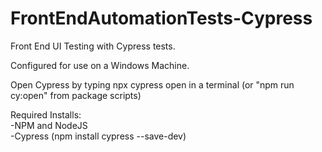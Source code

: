 # FrontEndAutomationTests-Cypress
Front End UI Testing with Cypress tests.

Configured for use on a Windows Machine.

Open Cypress by typing npx cypress open in a terminal (or "npm run cy:open" from package scripts)

Required Installs:  
-NPM and NodeJS  
-Cypress (npm install cypress --save-dev)
